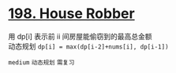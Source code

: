 # [198. House Robber](https://leetcode.com/problems/house-robber/)

用 dp[i] 表示前 ii 间房屋能偷窃到的最高总金额  
动态规划 `dp[i] = max(dp[i-2]+nums[i], dp[i-1])`

`medium` `动态规划` `需复习`